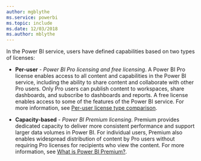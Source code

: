 ```yaml
---
author: mgblythe
ms.service: powerbi
ms.topic: include
ms.date: 12/03/2018
ms.author: mblythe
---
```


In the Power BI service, users have defined capabilities based on two types of licenses:

* **Per-user** - *Power BI Pro licensing and free licensing*. A Power BI Pro license enables access to all content and capabilities in the Power BI service, including the ability to share content and collaborate with other Pro users. Only Pro users can publish content to workspaces, share dashboards, and subscribe to dashboards and reports. A free license enables access to some of the features of the Power BI service. For more information, see [Per-user license type comparison](../service-features-license-type.md#per-user-license-type-comparison).

* **Capacity-based** - *Power BI Premium licensing*. Premium provides dedicated capacity to deliver more consistent performance and support larger data volumes in Power BI. For individual users, Premium also enables widespread distribution of content by Pro users without requiring Pro licenses for recipients who view the content. For more information, see [What is Power BI Premium?](../service-premium-what-is.md).